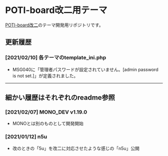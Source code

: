# POTI-board改二用テーマ

[POTI-board改二](https://github.com/sakots/poti-kaini)のテーマ開発用リポジトリです。

## 更新履歴

### [2021/02/10] 各テーマのtemplate_ini.php

- MSG040に「管理者パスワードが設定されていません。[admin password is not set.]」が定義されました。

---

## 細かい履歴はそれぞれのreadme参照

### [2021/02/07] MONO_DEV v1.19.0

- MONOとは別のものとして開発開始

### [2021/01/12] n5u

- 改のときの「5u」を改二に対応させたような感じの「n5u」公開
